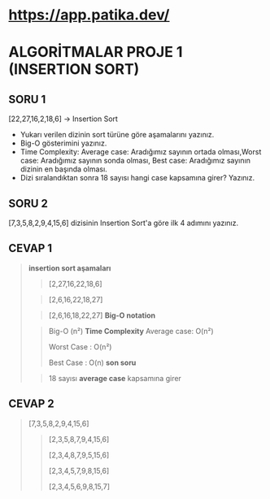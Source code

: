 # https://app.patika.dev/

# ALGORİTMALAR PROJE 1 (INSERTION SORT)

## SORU 1

[22,27,16,2,18,6] -> Insertion Sort

- Yukarı verilen dizinin sort türüne göre aşamalarını yazınız.
- Big-O gösterimini yazınız.
- Time Complexity: Average case: Aradığımız sayının ortada olması,Worst case: Aradığımız sayının sonda olması, Best case: Aradığımız sayının dizinin en başında olması.
- Dizi sıralandıktan sonra 18 sayısı hangi case kapsamına girer? Yazınız.

## SORU 2

[7,3,5,8,2,9,4,15,6] dizisinin Insertion Sort'a göre ilk 4 adımını yazınız.

## CEVAP 1

> **insertion sort aşamaları**
>
>> [2,27,16,22,18,6]
>
>> [2,6,16,22,18,27]
>
>> [2,6,16,18,22,27]
> **Big-O notation**
> 
>> Big-O (n²)
> **Time Complexity**
>> Average case: O(n²)
>> 
>> Worst Case : O(n²)
>> 
>> Best Case : O(n)
> **son soru**
>
>>18 sayısı **average case** kapsamına girer
## CEVAP 2

>[7,3,5,8,2,9,4,15,6]
>
>>[2,3,5,8,7,9,4,15,6]
>>
>>[2,3,4,8,7,9,5,15,6]
>>
>>[2,3,4,5,7,9,8,15,6]
>>
>>[2,3,4,5,6,9,8,15,7]
